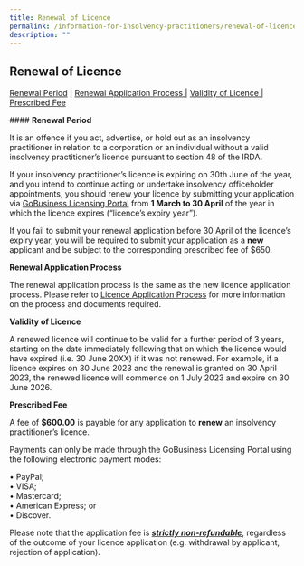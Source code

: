 ```yaml
---
title: Renewal of Licence
permalink: /information-for-insolvency-practitioners/renewal-of-licence/
description: ""
---
```

**Renewal of Licence**
---
<a href="#Renewal Period">Renewal Period</a> | <a href="#Renewal Application Process">Renewal Application Process </a> | <a href="#Validity of Licence">Validity of Licence </a> | <a href="#Prescribed Fee">Prescribed Fee</a>

####<a id="Renewal Period"></a> **Renewal Period**   

It is an offence if you act, advertise, or hold out as an insolvency practitioner in relation to a corporation or an individual without a valid insolvency practitioner’s licence pursuant to section 48 of the IRDA.

If your insolvency practitioner’s licence is expiring on 30th June of the year, and you intend to continue acting or undertake insolvency officeholder appointments, you should renew your licence by submitting your application via [GoBusiness Licensing Portal](https://licence1.business.gov.sg/feportal/web/frontier/home?p_p_id=58&p_p_lifecycle=0&p_p_state=maximized&saveLastPath=false) from **1 March to 30 April** of the year in which the licence expires (“licence’s expiry year”).

If you fail to submit your renewal application before 30 April of the licence’s expiry year, you will be required to submit your application as a **new** applicant and be subject to the corresponding prescribed fee of $650.

**Renewal Application Process**

The renewal application process is the same as the new licence application process. Please refer to [Licence Application Process](https://www.lripd.mlaw.gov.sg/information-for-insolvency-practitioners/licence-application-process/) for more information on the process and documents required.

**Validity of Licence**

A renewed licence will continue to be valid for a further period of 3 years, starting on the date immediately following that on which the licence would have expired (i.e. 30 June 20XX) if it was not renewed. For example, if a licence expires on 30 June 2023 and the renewal is granted on 30 April 2023, the renewed licence will commence on 1 July 2023 and expire on 30 June 2026.

**Prescribed Fee**

A fee of **$600.00** is payable for any application to **renew** an insolvency practitioner’s licence.

Payments can only be made through the GoBusiness Licensing Portal using the following electronic payment modes:

• PayPal;<br>
• VISA;<br>
• Mastercard;<br>
• American Express; or<br>
• Discover.

Please note that the application fee is <ins>***strictly non-refundable***</ins>, regardless of the outcome of your licence application (e.g. withdrawal by applicant, rejection of application).